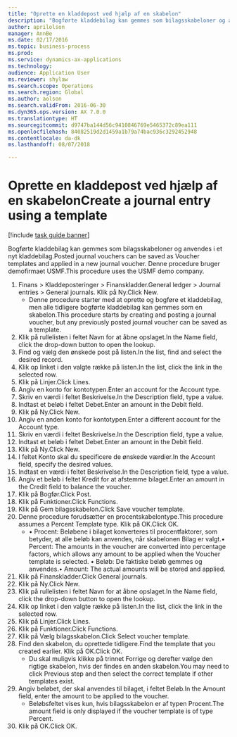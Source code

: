 ```yaml
--- 
title: "Oprette en kladdepost ved hjælp af en skabelon"
description: "Bogførte kladdebilag kan gemmes som bilagsskabeloner og anvendes i et nyt kladdebilag."
author: aprilolson
manager: AnnBe
ms.date: 02/17/2016
ms.topic: business-process
ms.prod: 
ms.service: dynamics-ax-applications
ms.technology: 
audience: Application User
ms.reviewer: shylaw
ms.search.scope: Operations
ms.search.region: Global
ms.author: aolson
ms.search.validFrom: 2016-06-30
ms.dyn365.ops.version: AX 7.0.0
ms.translationtype: HT
ms.sourcegitcommit: d9747ba144d56c9410846769e5465372c89ea111
ms.openlocfilehash: 84082519d2d1459a1b79a74bac936c3292452948
ms.contentlocale: da-dk
ms.lasthandoff: 08/07/2018

---
```

# <a name="create-a-journal-entry-using-a-template"></a><span data-ttu-id="1e697-103">Oprette en kladdepost ved hjælp af en skabelon</span><span class="sxs-lookup"><span data-stu-id="1e697-103">Create a journal entry using a template</span></span>

[!include [task guide banner](../../includes/task-guide-banner.md)]

<span data-ttu-id="1e697-104">Bogførte kladdebilag kan gemmes som bilagsskabeloner og anvendes i et nyt kladdebilag.</span><span class="sxs-lookup"><span data-stu-id="1e697-104">Posted journal vouchers can be saved as Voucher templates and applied in a new journal voucher.</span></span> <span data-ttu-id="1e697-105">Denne procedure bruger demofirmaet USMF.</span><span class="sxs-lookup"><span data-stu-id="1e697-105">This procedure uses the USMF demo company.</span></span>

1. <span data-ttu-id="1e697-106">Finans > Kladdeposteringer > Finanskladder.</span><span class="sxs-lookup"><span data-stu-id="1e697-106">General ledger > Journal entries > General journals.</span></span> <span data-ttu-id="1e697-107">Klik på Ny.</span><span class="sxs-lookup"><span data-stu-id="1e697-107">Click New.</span></span>
    * <span data-ttu-id="1e697-108">Denne procedure starter med at oprette og bogføre et kladdebilag, men alle tidligere bogførte kladdebilag kan gemmes som en skabelon.</span><span class="sxs-lookup"><span data-stu-id="1e697-108">This procedure starts by creating and posting a journal voucher, but any previously posted journal voucher can be saved as a template.</span></span>  
2. <span data-ttu-id="1e697-109">Klik på rullelisten i feltet Navn for at åbne opslaget.</span><span class="sxs-lookup"><span data-stu-id="1e697-109">In the Name field, click the drop-down button to open the lookup.</span></span>
3. <span data-ttu-id="1e697-110">Find og vælg den ønskede post på listen.</span><span class="sxs-lookup"><span data-stu-id="1e697-110">In the list, find and select the desired record.</span></span>
4. <span data-ttu-id="1e697-111">Klik op linket i den valgte række på listen.</span><span class="sxs-lookup"><span data-stu-id="1e697-111">In the list, click the link in the selected row.</span></span>
5. <span data-ttu-id="1e697-112">Klik på Linjer.</span><span class="sxs-lookup"><span data-stu-id="1e697-112">Click Lines.</span></span>
6. <span data-ttu-id="1e697-113">Angiv en konto for kontotypen.</span><span class="sxs-lookup"><span data-stu-id="1e697-113">Enter an account for the Account type.</span></span>
7. <span data-ttu-id="1e697-114">Skriv en værdi i feltet Beskrivelse.</span><span class="sxs-lookup"><span data-stu-id="1e697-114">In the Description field, type a value.</span></span>
8. <span data-ttu-id="1e697-115">Indtast et beløb i feltet Debet.</span><span class="sxs-lookup"><span data-stu-id="1e697-115">Enter an amount in the Debit field.</span></span>
9. <span data-ttu-id="1e697-116">Klik på Ny.</span><span class="sxs-lookup"><span data-stu-id="1e697-116">Click New.</span></span>
10. <span data-ttu-id="1e697-117">Angiv en anden konto for kontotypen.</span><span class="sxs-lookup"><span data-stu-id="1e697-117">Enter a different account for the Account type.</span></span>
11. <span data-ttu-id="1e697-118">Skriv en værdi i feltet Beskrivelse.</span><span class="sxs-lookup"><span data-stu-id="1e697-118">In the Description field, type a value.</span></span>
12. <span data-ttu-id="1e697-119">Indtast et beløb i feltet Debet.</span><span class="sxs-lookup"><span data-stu-id="1e697-119">Enter an amount in the Debit field.</span></span>
13. <span data-ttu-id="1e697-120">Klik på Ny.</span><span class="sxs-lookup"><span data-stu-id="1e697-120">Click New.</span></span>
14. <span data-ttu-id="1e697-121">I feltet Konto skal du specificere de ønskede værdier.</span><span class="sxs-lookup"><span data-stu-id="1e697-121">In the Account field, specify the desired values.</span></span>
15. <span data-ttu-id="1e697-122">Indtast en værdi i feltet Beskrivelse.</span><span class="sxs-lookup"><span data-stu-id="1e697-122">In the Description field, type a value.</span></span>
16. <span data-ttu-id="1e697-123">Angiv et beløb i feltet Kredit for at afstemme bilaget.</span><span class="sxs-lookup"><span data-stu-id="1e697-123">Enter an amount in the Credit field to balance the voucher.</span></span>
17. <span data-ttu-id="1e697-124">Klik på Bogfør.</span><span class="sxs-lookup"><span data-stu-id="1e697-124">Click Post.</span></span>
18. <span data-ttu-id="1e697-125">Klik på Funktioner.</span><span class="sxs-lookup"><span data-stu-id="1e697-125">Click Functions.</span></span>
19. <span data-ttu-id="1e697-126">Klik på Gem bilagsskabelon.</span><span class="sxs-lookup"><span data-stu-id="1e697-126">Click Save voucher template.</span></span>
20. <span data-ttu-id="1e697-127">Denne procedure forudsætter en procentskabelontype.</span><span class="sxs-lookup"><span data-stu-id="1e697-127">This procedure assumes a Percent Template type.</span></span> <span data-ttu-id="1e697-128">Klik på OK.</span><span class="sxs-lookup"><span data-stu-id="1e697-128">Click OK.</span></span>
    * <span data-ttu-id="1e697-129">• Procent: Beløbene i bilaget konverteres til procentfaktorer, som betyder, at alle beløb kan anvendes, når skabelonen Bilag er valgt.</span><span class="sxs-lookup"><span data-stu-id="1e697-129">• Percent: The amounts in the voucher are converted into percentage factors, which allows any amount to be applied when the Voucher template is selected.</span></span>  <span data-ttu-id="1e697-130">• Beløb: De faktiske beløb gemmes og anvendes.</span><span class="sxs-lookup"><span data-stu-id="1e697-130">• Amount: The actual amounts will be stored and applied.</span></span>  
21. <span data-ttu-id="1e697-131">Klik på Finanskladder.</span><span class="sxs-lookup"><span data-stu-id="1e697-131">Click General journals.</span></span>
22. <span data-ttu-id="1e697-132">Klik på Ny.</span><span class="sxs-lookup"><span data-stu-id="1e697-132">Click New.</span></span>
23. <span data-ttu-id="1e697-133">Klik på rullelisten i feltet Navn for at åbne opslaget.</span><span class="sxs-lookup"><span data-stu-id="1e697-133">In the Name field, click the drop-down button to open the lookup.</span></span>
24. <span data-ttu-id="1e697-134">Klik op linket i den valgte række på listen.</span><span class="sxs-lookup"><span data-stu-id="1e697-134">In the list, click the link in the selected row.</span></span>
25. <span data-ttu-id="1e697-135">Klik på Linjer.</span><span class="sxs-lookup"><span data-stu-id="1e697-135">Click Lines.</span></span>
26. <span data-ttu-id="1e697-136">Klik på Funktioner.</span><span class="sxs-lookup"><span data-stu-id="1e697-136">Click Functions.</span></span>
27. <span data-ttu-id="1e697-137">Klik på Vælg bilagsskabelon.</span><span class="sxs-lookup"><span data-stu-id="1e697-137">Click Select voucher template.</span></span>
28. <span data-ttu-id="1e697-138">Find den skabelon, du oprettede tidligere.</span><span class="sxs-lookup"><span data-stu-id="1e697-138">Find the template that you created earlier.</span></span> <span data-ttu-id="1e697-139">Klik på OK.</span><span class="sxs-lookup"><span data-stu-id="1e697-139">Click OK.</span></span>
    * <span data-ttu-id="1e697-140">Du skal muligvis klikke på trinnet Forrige og derefter vælge den rigtige skabelon, hvis der findes en anden skabelon.</span><span class="sxs-lookup"><span data-stu-id="1e697-140">You may need to click Previous step and then select the correct template if other templates exist.</span></span>  
29. <span data-ttu-id="1e697-141">Angiv beløbet, der skal anvendes til bilaget, i feltet Beløb.</span><span class="sxs-lookup"><span data-stu-id="1e697-141">In the Amount field, enter the amount to be applied to the voucher.</span></span>
    * <span data-ttu-id="1e697-142">Beløbsfeltet vises kun, hvis bilagsskabelon er af typen Procent.</span><span class="sxs-lookup"><span data-stu-id="1e697-142">The amount field is only displayed if the voucher template is of type Percent.</span></span>  
30. <span data-ttu-id="1e697-143">Klik på OK.</span><span class="sxs-lookup"><span data-stu-id="1e697-143">Click OK.</span></span>


